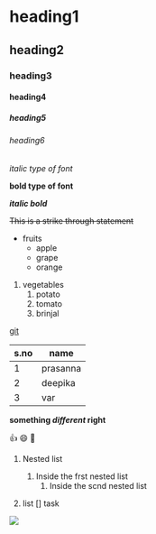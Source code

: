 # heading1
## heading2
### heading3
#### heading4
##### heading5
###### heading6

*italic type of font*

**bold type of font**

***italic bold***

~~This is a strike through statement~~

* fruits
  * apple
  * grape
  * orange

1. vegetables
   1. potato
   2. tomato
   3. brinjal

[git](https://git-scm.com/)

s.no|name
----|----
1|prasanna
2|deepika
3|var

**something _different_ right**

:+1:
😄
🤭

1. Nested list
   1. Inside the frst nested list
      1. Inside the scnd nested list

1. list
   [] task
   
<!-- hidden text -->

![](https://images.unsplash.com/photo-1471879832106-c7ab9e0cee23?ixlib=rb-1.2.1&q=80&fm=jpg&crop=entropy&cs=tinysrgb&w=1080&fit=max)


